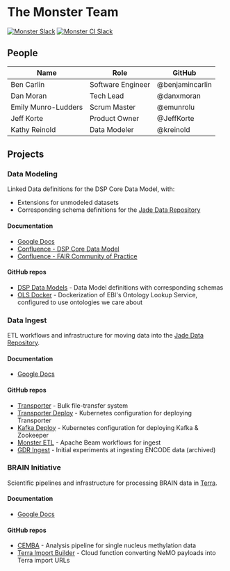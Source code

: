 # The Monster Team
[![Monster Slack](https://img.shields.io/badge/Slack%20Channel-%23monster-blue.svg?style=flat)](https://broadinstitute.slack.com/messages/CCAU5L6LV/)
[![Monster CI Slack](https://img.shields.io/badge/Slack%20Channel-%23monster--ci-blue.svg?style=flat)](https://broadinstitute.slack.com/messages/CFXEDUUP5/)

## People

| Name | Role | GitHub |
| --- | --- | --- |
| Ben Carlin | Software Engineer | @benjamincarlin |
| Dan Moran | Tech Lead | @danxmoran |
| Emily Munro-Ludders | Scrum Master | @emunrolu |
| Jeff Korte | Product Owner | @JeffKorte |
| Kathy Reinold | Data Modeler | @kreinold |

## Projects

### Data Modeling
Linked Data definitions for the DSP Core Data Model, with:
* Extensions for unmodeled datasets
* Corresponding schema definitions for the [Jade Data Repository](https://github.com/databiosphere/jade-data-repo)

#### Documentation
* [Google Docs](https://drive.google.com/drive/folders/1n8TP4Q_4n2pCysjQz2Hkn2kpHGEILLCj)
* [Confluence - DSP Core Data Model](https://broadinstitute.atlassian.net/wiki/spaces/DSPCDM/overview)
* [Confluence - FAIR Community of Practice](https://broadinstitute.atlassian.net/wiki/spaces/FairCoP/overview)

#### GitHub repos
* [DSP Data Models](https://github.com/broadinstitute/dsp-data-models) - Data Model definitions with corresponding schemas
* [OLS Docker](https://github.com/broadinstitute/ols-docker) - Dockerization of EBI's Ontology Lookup Service, configured to use ontologies we care about

### Data Ingest
ETL workflows and infrastructure for moving data into the [Jade Data Repository](https://github.com/databiosphere/jade-data-repo).

#### Documentation
* [Google Docs](https://drive.google.com/drive/folders/1LjtBbMZs5-FqTGcRjw80ZBlHhfd_LT2z)

#### GitHub repos
* [Transporter](https://github.com/databiosphere/transporter) - Bulk file-transfer system
* [Transporter Deploy](https://github.com/broadinstitute/transporter-deploy) - Kubernetes configuration for deploying Transporter
* [Kafka Deploy](https://github.com/broadinstitute/emerald-kubernetes-kafka) - Kubernetes configuration for deploying Kafka & Zookeeper
* [Monster ETL](https://github.com/broadinstitute/monster-etl) - Apache Beam workflows for ingest
* [GDR Ingest](https://github.com/broadinstitute/gdr-ingest) - Initial experiments at ingesting ENCODE data (archived)

### BRAIN Initiative
Scientific pipelines and infrastructure for processing BRAIN data in [Terra](https://app.terra.bio).

#### Documentation
* [Google Docs](https://drive.google.com/drive/folders/1LnYdg2RwGJ84aVbFdLFjK9qrT-nKqcJu)

#### GitHub repos
* [CEMBA](https://github.com/biccn/cemba) - Analysis pipeline for single nucleus methylation data
* [Terra Import Builder](https://github.com/BICCN/terra-import-builder) - Cloud function converting NeMO payloads into Terra import URLs
